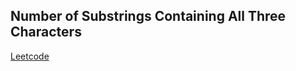 ## Number of Substrings Containing All Three Characters
[Leetcode](https://leetcode.com/problems/number-of-substrings-containing-all-three-characters/description/)